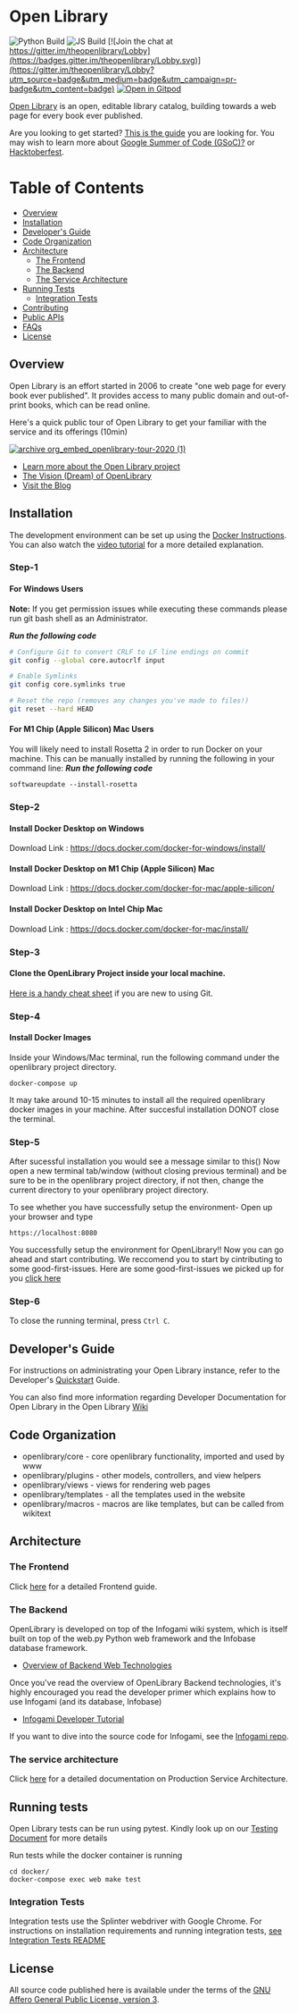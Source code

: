 # Open Library

![Python Build](https://github.com/internetarchive/openlibrary/actions/workflows/javascript_tests.yml/badge.svg)
![JS Build](https://github.com/internetarchive/openlibrary/actions/workflows/python_tests.yml/badge.svg)
[![Join the chat at https://gitter.im/theopenlibrary/Lobby](https://badges.gitter.im/theopenlibrary/Lobby.svg)](https://gitter.im/theopenlibrary/Lobby?utm_source=badge&utm_medium=badge&utm_campaign=pr-badge&utm_content=badge)
[![Open in Gitpod](https://gitpod.io/button/open-in-gitpod.svg)](https://gitpod.io/#https://github.com/internetarchive/openlibrary/)

[Open Library](https://openlibrary.org) is an open, editable library catalog, building towards a web page for every book ever published.

Are you looking to get started? [This is the guide](https://github.com/internetarchive/openlibrary/blob/master/CONTRIBUTING.md) you are looking for. You may wish to learn more about [Google Summer of Code (GSoC)?](https://github.com/internetarchive/openlibrary/wiki/Google-Summer-of-Code) or [Hacktoberfest](https://github.com/internetarchive/openlibrary/wiki/Hacktoberfest).

# Table of Contents
   - [Overview](#overview)
   - [Installation](#installation)
   - [Developer's Guide](#developers-guide)
   - [Code Organization](#code-organization)
   - [Architecture](#architecture)
     - [The Frontend](#the-frontend)
     - [The Backend](#the-backend)
     - [The Service Architecture](#the-service-architecture)
   - [Running Tests](#running-tests)
     - [Integration Tests](#integration-tests)
   - [Contributing](CONTRIBUTING.md)
   - [Public APIs](https://openlibrary.org/developers/api)
   - [FAQs](https://openlibrary.org/help/faq)
   - [License](#license)

## Overview

Open Library is an effort started in 2006 to create "one web page for every book ever published". It provides access to many public domain and out-of-print books, which can be read online.

Here's a quick public tour of Open Library to get your familiar with the service and its offerings (10min)

[![archive org_embed_openlibrary-tour-2020 (1)](https://user-images.githubusercontent.com/978325/91348906-55940d00-e799-11ea-83b9-17cd4d99642b.png)](https://archive.org/embed/openlibrary-tour-2020/openlibrary.ogv)

- [Learn more about the Open Library project](https://openlibrary.org/about)
- [The Vision (Dream) of OpenLibrary](https://openlibrary.org/about/vision)
- [Visit the Blog](https://blog.openlibrary.org)

## Installation

The development environment can be set up using the [Docker Instructions](https://github.com/internetarchive/openlibrary/blob/master/docker/README.md). You can also watch the [video tutorial](https://archive.org/embed/openlibrary-developer-docs/openlibrary-docker-set-up.mp4) for a more detailed explanation.

### Step-1

#### For Windows Users

**Note:** If you get permission issues while executing these commands please run git bash shell as an Administrator.

***Run the following code***
```bash
# Configure Git to convert CRLF to LF line endings on commit
git config --global core.autocrlf input

# Enable Symlinks
git config core.symlinks true

# Reset the repo (removes any changes you've made to files!)
git reset --hard HEAD
```

#### For M1 Chip (Apple Silicon) Mac Users

You will likely need to install Rosetta 2 in order to run Docker on your machine. This can be manually installed by running the following in your command line:
***Run the following code***
```
softwareupdate --install-rosetta
```

### Step-2

#### Install Docker Desktop on Windows
Download Link : https://docs.docker.com/docker-for-windows/install/

#### Install Docker Desktop on M1 Chip (Apple Silicon) Mac
Download Link : https://docs.docker.com/docker-for-mac/apple-silicon/

#### Install Docker Desktop on Intel Chip Mac
Download Link : https://docs.docker.com/docker-for-mac/install/

### Step-3

#### Clone the OpenLibrary Project inside your local machine.
 [Here is a handy cheat sheet](https://github.com/internetarchive/openlibrary/wiki/Git-Cheat-Sheet) if you are new to using Git.

### Step-4

#### Install Docker Images

Inside your Windows/Mac terminal, run the following command under the openlibrary project directory.
```
docker-compose up
```
It may take around 10-15 minutes to install all the required openlibrary docker images in your machine.
After succesful installation DONOT close the terminal.

### Step-5
After sucessful installation you would see a message similar to this()
Now open a new terminal tab/window (without closing previous terminal) and be sure to be in the openlibrary project directory, if not then, change the current directory to your openlibrary project directory.

To see whether you have successfully setup the environment-
Open up your browser and type
```
https://localhost:8080
```
You successfully setup the environment for OpenLibrary!! Now you can go ahead and start contributing.
We reccomend you to start by cintributing to some good-first-issues.
Here are some good-first-issues we picked up for you [click here](https://github.com/internetarchive/openlibrary/contribute)

### Step-6
To close the running terminal, press `Ctrl C`.


## Developer's Guide

For instructions on administrating your Open Library instance, refer to the Developer's [Quickstart](https://github.com/internetarchive/openlibrary/wiki/Getting-Started) Guide. 

You can also find more information regarding Developer Documentation for Open Library in the Open Library [Wiki](https://github.com/internetarchive/openlibrary/wiki/)

## Code Organization

* openlibrary/core - core openlibrary functionality, imported and used by www
* openlibrary/plugins - other models, controllers, and view helpers
* openlibrary/views - views for rendering web pages
* openlibrary/templates - all the templates used in the website
* openlibrary/macros - macros are like templates, but can be called from wikitext

## Architecture

### The Frontend

Click [here](https://github.com/internetarchive/openlibrary/wiki/Frontend-Guide) for a detailed Frontend guide.

### The Backend

OpenLibrary is developed on top of the Infogami wiki system, which is itself built on top of the web.py Python web framework and the Infobase database framework. 

- [Overview of Backend Web Technologies](https://openlibrary.org/about/tech)

Once you've read the overview of OpenLibrary Backend technologies, it's highly encouraged you read the developer primer which explains how to use Infogami (and its database, Infobase)

- [Infogami Developer Tutorial](https://openlibrary.org/dev/docs/infogami)

If you want to dive into the source code for Infogami, see the [Infogami repo](https://github.com/internetarchive/infogami).

### The service architecture

Click [here](https://github.com/internetarchive/openlibrary/wiki/Production-Service-Architecture) for a detailed documentation on Production Service Architecture.

## Running tests

Open Library tests can be run using pytest. Kindly look up on our [Testing Document](https://github.com/internetarchive/openlibrary/wiki/Testing) for more details

Run tests while the docker container is running

```
cd docker/
docker-compose exec web make test
```

### Integration Tests

Integration tests use the Splinter webdriver with Google Chrome. For instructions on installation requirements and running integration tests, [see Integration Tests README](tests/integration/README.md)

## License

All source code published here is available under the terms of the [GNU Affero General Public License, version 3](https://www.gnu.org/licenses/agpl-3.0.html).
